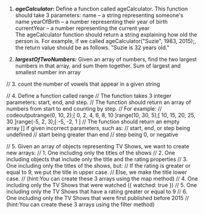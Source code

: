 1. ***ageCalculator:*** Define a function called ageCalculator. This function should take 3 parameters:
    name – a string representing someone's name
    yearOfBirth – a number representing their year of birth
    currentYear – a number representing the current year
The ageCalculator function should return a string explaining how old the person is. For example, if we called ageCalculator("Suzie", 1983, 2015);, the return value should be as follows.
"Suzie is 32 years old."


2. ***largestOfTwoNumbers:*** Given an array of numbers, find the two largest numbers in that array, and sum them together.
Sum of largest and smallest number inn array



// 3. count the number of vowels that appear in a given string

// 4.  Define a function called range
//   The function takes 3 integer parameters: start, end, and step.
//   The function should return an array of numbers from start to end counting by step.
// For example:
// codeoutputrange(0, 10, 2);[ 0, 2, 4, 6, 8, 10 ]range(10, 30, 5);[ 10, 15, 20, 25, 30 ]range(-5, 2, 3);[ -5, -2, 1 ]
// The function should return an empty array [] if given incorrect parameters, such as:
//   start, end, or step being undefined
//   start being greater than end
// step being 0, or negative




// 5.  Given an array of objects representing TV Shows, we want to create new arrays:
// 1. One including only the titles of the shows
// 2. One including objects that include only the title and the rating properties
// 3. One including only the titles of the shows, but:
//   If the rating is greater or equal to 9, we put the title in upper case.
//   Else, we make the title lower case.
// (hint:You can create these 3 arrays using the map method)
// 4. One including only the TV Shows that were watched ({ watched: true })
// 5. One including only the TV Shows that have a rating greater or equal to 9
// 6. One including only the TV Shows that were first published before 2015
// (hint:You can create these 3 arrays using the filter method)
